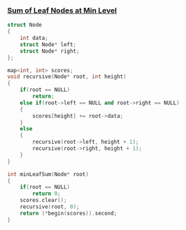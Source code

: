 ### [Sum of Leaf Nodes at Min Level](https://practice.geeksforgeeks.org/problems/sum-of-leaf-nodes-at-min-level/1)

```cpp
struct Node
{
    int data;
    struct Node* left;
    struct Node* right;
};

map<int, int> scores;
void recursive(Node* root, int height)
{
    if(root == NULL)
	    return;
	else if(root->left == NULL and root->right == NULL)
	{
	    scores[height] += root->data;   
	}   
	else
	{
	    recursive(root->left, height + 1);
	    recursive(root->right, height + 1);
	}
}

int minLeafSum(Node* root)
{
    if(root == NULL)
        return 0;
	scores.clear();
	recursive(root, 0);
	return (*begin(scores)).second;
}
```